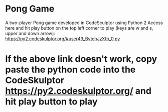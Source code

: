 # Pong Game
A two-player Pong game developed in CodeSculptor using Python 2
Access here and hit play button on the top left corner to play (keys are w and s, upper and down arrow): https://py2.codeskulptor.org/#user49_BvtchJzXtb_0.py

# If the above link doesn't work, copy paste the python code into the CodeSkulptor https://py2.codeskulptor.org/ and hit play button to play
